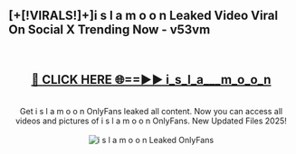 <h2>[+[!VIRALS!]+]i s l a   m o o n Leaked Video Viral On Social X Trending Now - v53vm</h2>
<br>
<div align="center">
<h2><a href="https://libra.edu.pl?i_s_l_a___m_o_o_n" rel="nofollow">🔴 CLICK HERE 🌐==►► i_s_l_a___m_o_o_n</a></h2>
<br>
Get i s l a   m o o n OnlyFans leaked all content. Now you can access all videos and pictures of i s l a   m o o n OnlyFans. New Updated Files 2025!
<br>
<br>
<a href="https://libra.edu.pl?i_s_l_a___m_o_o_n" rel="nofollow" data-target="animated-image.originalLink"><img src="https://i.ibb.co.com/WyWwxjT/player-gif2.gif" alt="i s l a   m o o n Leaked OnlyFans" style="max-width: 100%; display: inline-block;" data-target="animated-image.originalImage"></a>
</div>
<br>